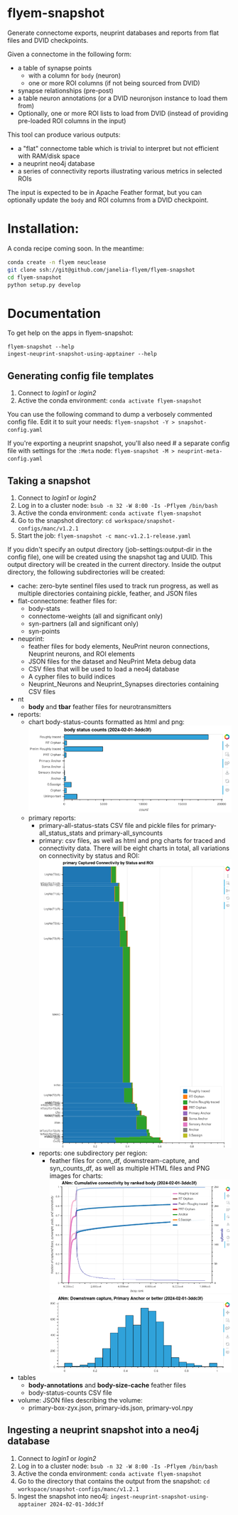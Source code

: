 # flyem-snapshot

Generate connectome exports, neuprint databases and reports from flat files and DVID checkpoints.

Given a connectome in the following form:

- a table of synapse points
   - with a column for `body` (neuron)
   - one or more ROI columns (if not being sourced from DVID)
- synapse relationships (pre-post)
- a table neuron annotations (or a DVID neuronjson instance to load them from)
- Optionally, one or more ROI lists to load from DVID (instead of providing pre-loaded ROI columns in the input)

This tool can produce various outputs:

- a "flat" connectome table which is trivial to interpret but not efficient with RAM/disk space
- a neuprint neo4j database
- a series of connectivity reports illustrating various metrics in selected ROIs

The input is expected to be in Apache Feather format, but you can
optionally update the `body` and ROI columns from a DVID checkpoint.

# Installation:

A conda recipe coming soon.  In the meantime:

```bash
conda create -n flyem neuclease
git clone ssh://git@github.com/janelia-flyem/flyem-snapshot
cd flyem-snapshot
python setup.py develop
```

# Documentation

To get help on the apps in flyem-snapshot:
```
flyem-snapshot --help
ingest-neuprint-snapshot-using-apptainer --help
```

## Generating config file templates
1. Connect to *login1* or *login2*
2. Active the conda environment: `conda activate flyem-snapshot`

You can use the following command to dump a verbosely commented config file. Edit it to suit your needs:
`flyem-snapshot -Y > snapshot-config.yaml`

If you're exporting a neuprint snapshot, you'll also need  # a separate config file with settings for the `:Meta` node:
`flyem-snapshot -M > neuprint-meta-config.yaml`

## Taking a snapshot
1. Connect to *login1* or *login2*
2. Log in to a cluster node: `bsub -n 32 -W 8:00 -Is -Pflyem /bin/bash`
3. Active the conda environment: `conda activate flyem-snapshot`
4. Go to the snapshot directory: `cd workspace/snapshot-configs/manc/v1.2.1`
5. Start the job: `flyem-snapshot -c manc-v1.2.1-release.yaml`

If you didn't specify an output directory (job-settings:output-dir in the config file), one will be created using the snapshot tag and UUID. This output directory will be created in the current directory.
Inside the output directory, the following subdirectories will be created:
* cache: zero-byte sentinel files used to track run progress, as well as multiple directories containing pickle, feather, and JSON files
* flat-connectome: feather files for:
    * body-stats
    * connectome-weights (all and significant only)
    * syn-partners (all and significant only)
    * syn-points
* neuprint:
    * feather files for body elements, NeuPrint neuron connections, Neuprint neurons, and ROI elements
    * JSON files for the dataset and NeuPrint Meta debug data
    * CSV files that will be used to load a neo4j database
    * A cypher files to build indices
    * Neuprint_Neurons and Neuprint_Synapses directories containing CSV files
* nt
    * **body** and **tbar** feather files for neurotransmitters
* reports:
    * chart body-status-counts formatted as html and png:![Body status counts](https://github.com/janelia-flyem/flyem-snapshot/blob/master/documentation_images/body-status-counts-2024-02-01-3ddc3f.png?raw=true)
    * primary reports:
        * primary-all-status-stats CSV file and pickle files for primary-all_status_stats and primary-all_syncounts
        * primary: csv files, as well as html and png charts for traced and connectivity data. There will be eight charts in total, all variations on connectivity by status and ROI: ![Connectivity chart](https://github.com/janelia-flyem/flyem-snapshot/blob/master/documentation_images/primary-captured-connectivity-by-status-and-roi-sorted.png?raw=true)
        * reports: one subdirectory per region:
            * feather files for conn_df, downstream-capture, and syn_counts_df, as well as multiple HTML files and PNG images for charts: ![Cumulative connectivity](https://github.com/janelia-flyem/flyem-snapshot/blob/master/documentation_images/ANm-cumulative-connectivity-with-links-2024-02-01-3ddc3f.png?raw=true) ![Downstream capture](https://github.com/janelia-flyem/flyem-snapshot/blob/master/documentation_images/ANm-downstream-capture-2024-02-01-3ddc3f.png?raw=true)
* tables
    * **body-annotations** and **body-size-cache** feather files
    * body-status-counts CSV file
* volume: JSON files describing the volume:
    * primary-box-zyx.json, primary-ids.json, primary-vol.npy

## Ingesting a neuprint snapshot into a neo4j database
1. Connect to *login1* or *login2*
2. Log in to a cluster node: `bsub -n 32 -W 8:00 -Is -Pflyem /bin/bash`
3. Active the conda environment: `conda activate flyem-snapshot`
4. Go to the directory that contains the output from the snapshot: `cd workspace/snapshot-configs/manc/v1.2.1`
5. Ingest the snapshot into neo4j: `ingest-neuprint-snapshot-using-apptainer 2024-02-01-3ddc3f`
